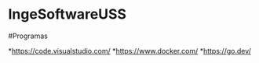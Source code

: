 # IngeSoftwareUSS

#Programas

*https://code.visualstudio.com/
*https://www.docker.com/
*https://go.dev/
